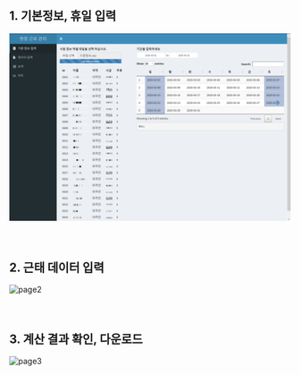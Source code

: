 

## 1. 기본정보, 휴일 입력  
![page1](https://raw.githubusercontent.com/sukhyun23/wage/master/image/pagedata_1.png)
<br>  
<br>  

## 2. 근태 데이터 입력  
![page2](/home/sukhyun/wage/image/pagedata_2.png)
<br>  
<br>  

## 3. 계산 결과 확인, 다운로드  
![page3](/home/sukhyun/wage/image/pagedata_3.png)
